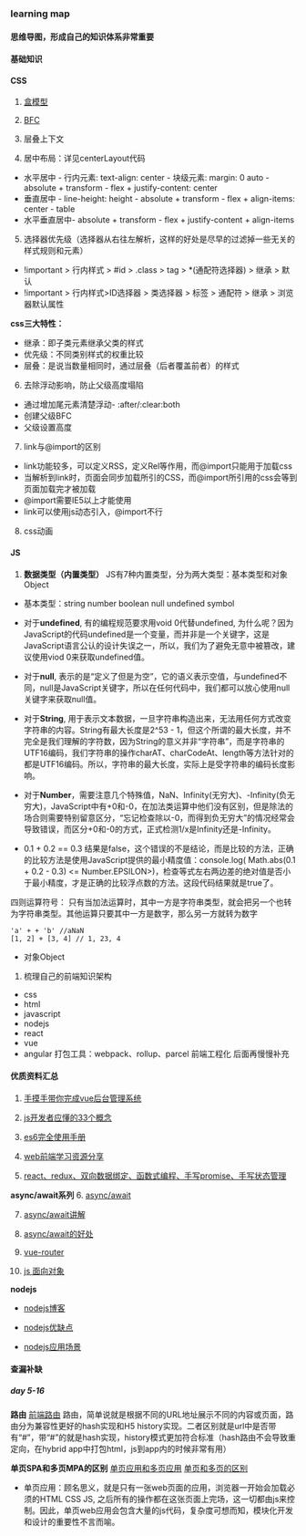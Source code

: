 ### learning map
#### 思维导图，形成自己的知识体系非常重要

#### 基础知识
#### CSS
1. [盒模型](./css/boxModel.md "盒模型")

2. [BFC](./css/bfc.md "BFC")

3. 层叠上下文

4. 居中布局：详见centerLayout代码

* 水平居中 - 行内元素: text-align: center - 块级元素: margin: 0 auto - absolute + transform - flex + justify-content: center
* 垂直居中 - line-height: height - absolute + transform - flex + align-items: center - table
* 水平垂直居中- absolute + transform - flex + justify-content + align-items

5. 选择器优先级（选择器从右往左解析，这样的好处是尽早的过滤掉一些无关的样式规则和元素）
* !important > 行内样式 > #id > .class > tag > *(通配符选择器) > 继承 > 默认
* !important > 行内样式>ID选择器 > 类选择器 > 标签 > 通配符 > 继承 > 浏览器默认属性

**css三大特性：**
* 继承：即子类元素继承父类的样式
* 优先级：不同类别样式的权重比较
* 层叠：是说当数量相同时，通过层叠（后者覆盖前者）的样式

6. 去除浮动影响，防止父级高度塌陷
* 通过增加尾元素清楚浮动- :after/:clear:both
* 创建父级BFC
* 父级设置高度

7. link与@import的区别
* link功能较多，可以定义RSS，定义Rel等作用，而@import只能用于加载css
* 当解析到link时，页面会同步加载所引的CSS，而@import所引用的css会等到页面加载完才被加载
* @import需要IE5以上才能使用
* link可以使用js动态引入，@import不行

8. css动画

#### JS
1. **数据类型（内置类型）**
JS有7种内置类型，分为两大类型：基本类型和对象Object

* 基本类型：string  number  boolean null  undefined symbol

* 对于**undefined**, 有的编程规范要求用void 0代替undefined, 为什么呢？因为JavaScript的代码undefined是一个变量，而并非是一个关键字，这是JavaScript语言公认的设计失误之一，所以，我们为了避免无意中被篡改，建议使用viod 0来获取undefined值。
* 对于**null**, 表示的是“定义了但是为空”，它的语义表示空值，与undefined不同，null是JavaScript关键字，所以在任何代码中，我们都可以放心使用null关键字来获取null值。
* 对于**String**, 用于表示文本数据，一旦字符串构造出来，无法用任何方式改变字符串的内容。String有最大长度是2^53 - 1，但这个所谓的最大长度，并不完全是我们理解的字符数，因为String的意义并非“字符串”，而是字符串的UTF16编码，我们字符串的操作charAT、charCodeAt、length等方法针对的都是UTF16编码。所以，字符串的最大长度，实际上是受字符串的编码长度影响。
* 对于**Number**，需要注意几个特殊值，NaN、Infinity(无穷大)、-Infinity(负无穷大)，JavaScript中有+0和-0，在加法类运算中他们没有区别，但是除法的场合则需要特别留意区分，“忘记检查除以-0，而得到负无穷大”的情况经常会导致错误，而区分+0和-0的方式，正式检测1/x是Infinity还是-Infinity。
* 0.1 + 0.2 == 0.3 结果是false，这个错误的不是结论，而是比较的方法，正确的比较方法是使用JavaScript提供的最小精度值：console.log( Math.abs(0.1 + 0.2 - 0.3) <= Number.EPSILON>)，检查等式左右两边差的绝对值是否小于最小精度，才是正确的比较浮点数的方法。这段代码结果就是true了。

四则运算符号：
只有当加法运算时，其中一方是字符串类型，就会把另一个也转为字符串类型。其他运算只要其中一方是数字，那么另一方就转为数字

```
'a' + + 'b' //aNaN
[1, 2] + [3, 4] // 1, 23, 4
```
* 对象Object









1. 梳理自己的前端知识架构
* css
* html
* javascript
* nodejs
* react
* vue
* angular
打包工具：webpack、rollup、parcel
前端工程化
后面再慢慢补充

#### 优质资料汇总

1. [手摸手带你完成vue后台管理系统](https://github.com/PanJiaChen/vue-element-admin "vue")

2. [js开发者应懂的33个概念](https://github.com/stephentian/33-js-concepts "")
3. [es6完全使用手册](https://juejin.im/post/5bfe05505188252098022400 "es6手册")
4. [web前端学习资源分享](https://juejin.im/post/5a0c1956f265da430a501f51 "学习资源")
5. [react、redux、双向数据绑定、函数式编程、手写promise、手写状态管理](https://juejin.im/post/5c1f01fef265da61587723f4 "五星好文")

**async/await系列**
6. [async/await](https://juejin.im/post/5c98ca366fb9a0710f47f1e5 "async/await")

7. [async/await讲解](https://juejin.im/post/5ab60c606fb9a028bc2db1d4 "async/await")

8. [async/await的好处](https://zhuanlan.zhihu.com/p/26505825 "async/await")

   
9. [vue-router](https://mp.weixin.qq.com/s/EJ7a4J6kJlZgc7Ars3Fxgw "vue-router")

10. [js 面向对象](https://mp.weixin.qq.com/s/cULis5W_y0Lu5Z3c-1sRhQ "js 面向对象")

**nodejs**

* [nodejs博客](http://blog.fens.me/series-nodejs/ "nodejs博客")

* [nodejs优缺点](https://www.cnblogs.com/sysuys/p/3460614.html "nodejs优缺点")

* [nodejs应用场景](https://www.cnblogs.com/gassnake999/p/7044583.html "nodejs应用场景")


#### 查漏补缺
##### day 5-16
**路由**
[前端路由](https://www.zhihu.com/question/53064386 "前端路由")
路由，简单说就是根据不同的URL地址展示不同的内容或页面，路由分为兼容性更好的hash实现和H5 history实现。二者区别就是url中是否带有“#”，带“#”的就是hash实现，history模式更加符合标准（hash路由不会导致重定向，在hybrid app中打包html，js到app内的时候非常有用）

**单页SPA和多页MPA的区别**
[单页应用和多页应用](https://juejin.im/post/5a0ea4ec6fb9a0450407725c "单页应用和多页应用")
[单页和多页的区别](https://blog.csdn.net/qq_16546829/article/details/81534724 "单页和多页的区别")
* 单页应用：顾名思义，就是只有一张web页面的应用，浏览器一开始会加载必须的HTML CSS JS, 之后所有的操作都在这张页面上完场，这一切都由js来控制。因此，单页web应用会包含大量的js代码，复杂度可想而知，模块化开发和设计的重要性不言而喻。

